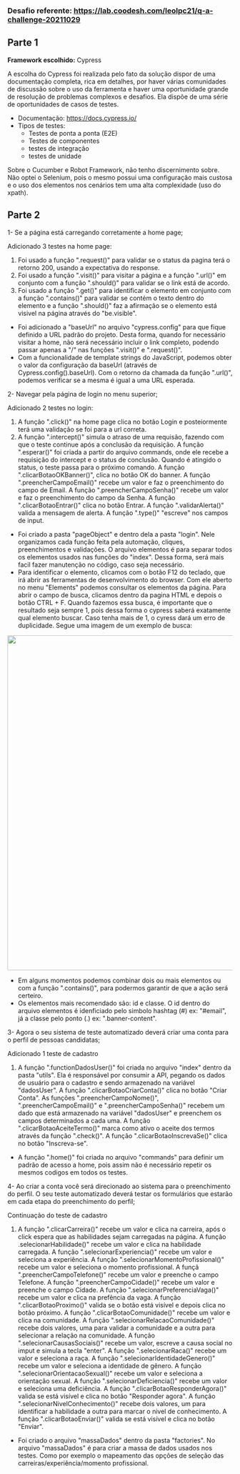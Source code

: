 
### Desafio referente: https://lab.coodesh.com/leolpc21/q-a-challenge-20211029

## Parte 1

**Framework escolhido:** Cypress

A escolha do Cypress foi realizada pelo fato da solução dispor de uma documentação completa, rica em detalhes, por haver várias comunidades de discussão sobre o uso da ferramenta e haver uma oportunidade grande de resolução de problemas complexos e desafios. Ela dispõe de uma série de oportunidades de casos de testes.

- Documentação: https://docs.cypress.io/
- Tipos de testes: 
  - Testes de ponta a ponta (E2E)
  - Testes de componentes
  - testes de integração
  - testes de unidade

Sobre o Cucumber e Robot Framework, não tenho discernimento sobre. Não optei o Selenium, pois o mesmo possui uma configuração mais custosa e o uso dos elementos nos cenários tem uma alta complexidade (uso do xpath).

## Parte 2

1- Se a página está carregando corretamente a home page;

  Adicionado 3 testes na home page:

1. Foi usado a função ".request()" para validar se o status da pagina terá o retorno 200, usando a expectativa do response.
2. Foi usado a função ".visit()" para visitar a página e a função ".url()" em conjunto com a função ".should()" para validar se o link está de acordo.
3. Foi usado a função ".get()" para identificar o elemento em conjunto com a função ".contains()" para validar se contém o texto dentro do elemento e a função ".should()" faz a afirmação se o elemento está visivel na página através do "be.visible".

- Foi adicionado a "baseUrl" no arquivo "cypress.config" para que fique definido a URL padrão do projeto. Desta forma, quando for necessário visitar a home, não será necessário incluir o link completo, podendo passar apenas a "/" nas funções ".visit()" e ".request()".
- Com a funcionalidade de template strings do JavaScript, podemos obter o valor da configuração da baseUrl (através de Cypress.config().baseUrl). Com o retorno da chamada da função ".url()", podemos verificar se a mesma é igual a uma URL esperada.

2- Navegar pela página de login no menu superior;

  Adicionado 2 testes no login:

1. A função ".click()" na home page clica no botão Login e posteiormente terá uma validação se foi para a url correta.
2. A função ".intercept()" simula o atraso de uma requisão, fazendo com que o teste continue após a conclusão da requisição. A função ".esperar()" foi criada a partir do arquivo commands, onde ele recebe a requisição do intercept e o status de conclusão. Quando é atingido o status, o teste passa para o próximo comando. A função ".clicarBotaoOKBanner()", clica no botão OK do banner. A função ".preencherCampoEmail()" recebe um valor e faz o preenchimento do campo de Email. A função ".preencherCampoSenha()" recebe um valor e faz o preenchimento do campo da Senha. A função ".clicarBotaoEntrar()" clica no botão Entrar. A função ".validarAlerta()" valida a mensagem de alerta. A função ".type()" "escreve" nos campos de input.

- Foi criado a pasta "pageObject" e dentro dela a pasta "login". Nele organizamos cada função feita pela automação, cliques, preenchimentos e validações. O arquivo elementos é para separar todos os elementos usados nas funções do "index". Dessa forma, será mais facil fazer manutenção no código, caso seja necessário.
- Para identificar o elemento, clicamos com o botão F12 do teclado, que irá abrir as ferramentas de desenvolvimento do browser. Com ele aberto no menu "Elements" podemos consultar os elementos da página. Para abrir o campo de busca, clicamos dentro da pagina HTML e depois o botão CTRL + F. Quando fazemos essa busca, é importante que o resultado seja sempre 1, pois dessa forma o cypress saberá exatamente qual elemento buscar. Caso tenha mais de 1, o cyress dará um erro de duplicidade. Segue uma imagem de um exemplo de busca:

<div align="center">
<img src="https://user-images.githubusercontent.com/43275999/213593990-1bf1622c-9bf2-4d3c-aae6-18918fe7fe04.jpeg" width="750px" />
</div>

- Em alguns momentos podemos combinar dois ou mais elementos ou com a função ".contains()", para podermos garantir de que a ação será certeiro.
- Os elementos mais recomendado são: id e classe. O id dentro do arquivo elementos é idenficiado pelo simbolo hashtag (#) ex: "#email", já a classe pelo ponto (.) ex: ".banner-content". 

3- Agora o seu sistema de teste automatizado deverá criar uma conta para o perfil de pessoas candidatas;

Adicionado 1 teste de cadastro

1. A função ".functionDadosUser()" foi criada no arquivo "index" dentro da pasta "utils". Ela é responsável por consumir a API, pegando os dados de usuário para o cadastro e sendo armazenado na variável "dadosUser". A função ".clicarBotaoCriarConta()" clica no botão "Criar Conta". As funções ".preencherCampoNome()", ".preencherCampoEmail()" e ".preencherCampoSenha()" recebem um dado que está armazenado na variável "dadosUser" e preenchem os campos determinados a cada uma. A função ".clicarBotaoAceiteTermo()" marca como ativo o aceite dos termos através da função ".check()". A função ".clicarBotaoInscrevaSe()" clica no botão "Inscreva-se".

- A função ".home()" foi criada no arquivo "commands" para definir um padrão de acesso a home, pois assim não é necessário repetir os mesmos codigos em todos os testes.

4- Ao criar a conta você será direcionado ao sistema para o preenchimento do perfil. O seu teste automatizado deverá testar os formulários que estarão em cada etapa do preenchimento do perfil;

Continuação do teste de cadastro

1. A função ".clicarCarreira()" recebe um valor e clica na carreira, após o click espera que as habilidades sejam carregadas na página. A função .selecionarHabilidade()" recebe um valor e clica na habilidade carregada. A função ".selecionarExperiencia()" recebe um valor e seleciona a experiência. A função ".selecionarMomentoProfissional()" recebe um valor e seleciona o momento profissional. A funçã ".preencherCampoTelefone()" recebe um valor e preenche o campo Telefone. A função ".preencherCampoCidade()" recebe um valor e preenche o campo Cidade. A função ".selecionarPreferenciaVaga()" recebe um valor e clica na prefência da vaga. A função ".clicarBotaoProximo()" valida se o botão está visível e depois clica no botão próximo. A função ".clicarBotaoComunidade()" recebe um valor e clica na comunidade. A função ".selecionarRelacaoComunidade()" recebe dois valores, uma para validar a comunidade e a outra para selecionar a relação na comunidade. A função ".selecionarCausasSociais()" recebe um valor, escreve a causa social no imput e simula a tecla "enter". A função ".selecionarRaca()" recebe um valor e seleciona a raça. A função ".selecionarIdentidadeGenero()" recebe um valor e seleciona a identidade de gênero. A função ".selecionarOrientacaoSexual()" recebe um valor e seleciona a orientação sexual. A função ".selecionarDeficiencia()" recebe um valor e seleciona uma deficiência. A função ".clicarBotaoResponderAgora()" valida se está visível e clica no botão "Responder agora". A função ".selecionarNivelConhecimento()" recebe dois valores, um para identificar a habilidade a outra para marcar o nivel de conhecimento. A função ".clicarBotaoEnviar()" valida se está visível e clica no botão "Enviar".

- Foi criado o arquivo "massaDados" dentro da pasta "factories". No arquivo "massaDados" é para criar a massa de dados usados nos testes. Como por exemplo o mapeamento das opções de seleção das carreiras/experiência/momento profissional.